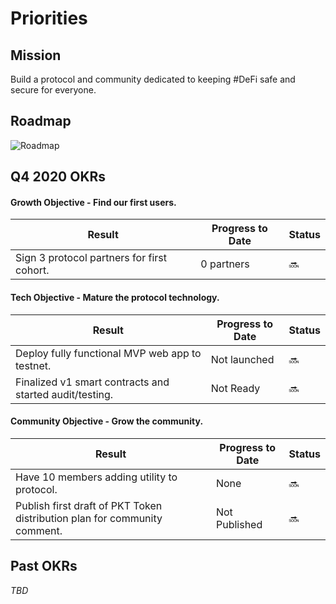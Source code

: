 # Priorities
## Mission
Build a protocol and community dedicated to keeping #DeFi safe and secure for everyone. 

## Roadmap
![Roadmap](/img/protocol-roadmap.jpg)

## Q4 2020 OKRs
#### Growth Objective - Find our first users.
| Result | Progress to Date | Status |
|--------|------------------|--------|
|Sign 3 protocol partners for first cohort.|0 partners|🔜|

#### Tech Objective - Mature the protocol technology.
| Result | Progress to Date | Status |
|--------|------------------|--------|
|Deploy fully functional MVP web app to testnet.|Not launched|🔜|
|Finalized v1 smart contracts and started audit/testing.|Not Ready|🔜|

#### Community Objective - Grow the community.
| Result | Progress to Date | Status |
|--------|------------------|--------|
|Have 10 members adding utility to protocol.|None|🔜|
|Publish first draft of PKT Token distribution plan for community comment.|Not Published|🔜|

## Past OKRs
_TBD_
